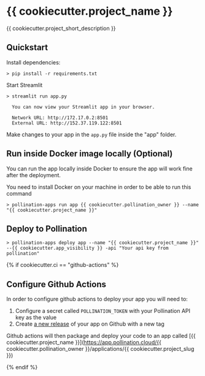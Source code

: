 # {{ cookiecutter.project_name }}

{{ cookiecutter.project_short_description }}

## Quickstart

Install dependencies:

```
> pip install -r requirements.txt
```

Start Streamlit

```
> streamlit run app.py

  You can now view your Streamlit app in your browser.

  Network URL: http://172.17.0.2:8501
  External URL: http://152.37.119.122:8501

```

Make changes to your app in the `app.py` file inside the "app" folder.

## Run inside Docker image locally (Optional)

You can run the app locally inside Docker to ensure the app will work fine after the deployment.

You need to install Docker on your machine in order to be able to run this command

```
> pollination-apps run app {{ cookiecutter.pollination_owner }} --name "{{ cookiecutter.project_name }}"
```

## Deploy to Pollination

```
> pollination-apps deploy app --name "{{ cookiecutter.project_name }}" --{{ cookiecutter.app_visibility }} -api "Your api key from pollination"
```

{% if cookiecutter.ci == "github-actions" %}

## Configure Github Actions

In order to configure github actions to deploy your app you will need to:

1. Configure a secret called `POLLINATION_TOKEN` with your Pollination API key as the value
2. Create [a new release](https://docs.github.com/en/repositories/releasing-projects-on-github/managing-releases-in-a-repository) of your app on Github with a new tag

Github actions will then package and deploy your code to an app called [{{ cookiecutter.project_name }}](https://app.pollination.cloud/{{ cookiecutter.pollination_owner }}/applications/{{ cookiecutter.project_slug }})

{% endif %}
